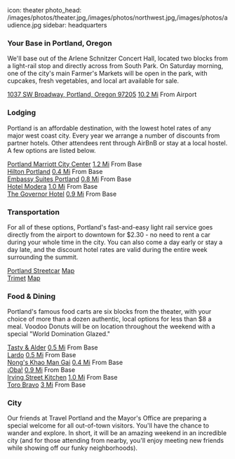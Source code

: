 icon: theater
photo_head: /images/photos/theater.jpg,/images/photos/northwest.jpg,/images/photos/audience.jpg
sidebar: headquarters

<h3>Your Base in Portland, Oregon</h3>
<p>
	We'll base out of the Arlene Schnitzer Concert Hall, located two blocks from a light-rail stop and directly across from South Park. On Saturday morning, one of the city's main Farmer's Markets will be open in the park, with cupcakes, fresh vegetables, and local art available for sale.
</p>
<div class="place-row">
	<a href="">1037 SW Broadway, Portland, Oregon 97205</a>
	<span>
		<a href="">10.2 Mi</a>
		From Airport
	</span>
</div>
<div class="line-canvas"></div>

<a name="lodging"></a>

<h3 class="side-icon-moon">Lodging</h3>
<p>Portland is an affordable destination, with the lowest hotel rates of any major west coast city. Every year we arrange a number of discounts from partner hotels. Other attendees rent through AirBnB or stay at a local hostel. A few options are listed below.</p>
<div class="place-row">
	<a href="">Portland Marriott City Center</a>
	<span>
		<a href="">1.2 Mi</a>
		From Base
	</span>
</div>
<div class="place-row">
	<a href="">Hilton Portland</a>
	<span>
		<a href="">0.4 Mi</a>
		From Base
	</span>
</div>
<div class="place-row">
	<a href="">Embassy Suites Portland</a>
	<span>
		<a href="">0.8 Mi</a>
		From Base
	</span>
</div>
<div class="place-row">
	<a href="">Hotel Modera</a>
	<span>
		<a href="">1.0 Mi</a>
		From Base
	</span>
</div>
<div class="place-row">
	<a href="">The Governor Hotel</a>
	<span>
		<a href="">0.9 Mi</a>
		From Base
	</span>
</div>
<div class="line-canvas"></div>

<a name="transportation"></a>

<h3 class="side-icon-streetcar">Transportation</h3>
<p>For all of these options, Portland's fast-and-easy light rail service goes directly from the airport to downtown for $2.30 - no need to rent a car during your whole time in the city. You can also come a day early or stay a day late, and the discount hotel rates are valid during the entire week surrounding the summit.</p> 
<div class="place-row">
	<a href="">Portland Streetcar</a>
	<span>
		<a href="">Map</a>
	</span>
</div>
<div class="place-row">
	<a href="">Trimet</a>
	<span>
		<a href="">Map</a>
	</span>
</div>
<div class="line-canvas"></div>

<a name="food-dining"></a>

<h3 class="side-icon-fork">Food &amp; Dining</h3>
<p>
	Portland's famous food carts are six blocks from the theater, with your choice of more than a dozen authentic, local options for less than $8 a meal. Voodoo Donuts will be on location throughout the weekend with a special "World Domination Glazed."
</p>
<div class="place-row">
	<a href="http://tastyntasty.com/alder/">Tasty &amp; Alder</a>
	<span>
		<a href="https://goo.gl/maps/xRS6w">0.5 Mi</a>
		From Base
	</span>
</div>
<div class="place-row">
	<a href="http://lardopdx.com">Lardo</a>
	<span>
		<a href="https://goo.gl/maps/Ey2f3">0.5 Mi</a>
		From Base
	</span>
</div>
<div class="place-row">
	<a href="http://khaomangai.com">Nong's Khao Man Gai</a>
	<span>
		<a href="https://goo.gl/maps/WI7yh">0.4 Mi</a>
		From Base
	</span>
</div>
<div class="place-row">
	<a href="http://www.obarestaurant.com">¡Oba!</a>
	<span>
		<a href="https://goo.gl/maps/Ev1ap">0.9 Mi</a>
		From Base
	</span>
</div>
<div class="place-row">
	<a href="http://www.irvingstreetkitchen.com">Irving Street Kitchen</a>
	<span>
		<a href="https://goo.gl/maps/otnbM">1.0 Mi</a>
		From Base
	</span>
</div>
<div class="place-row">
	<a href="http://www.torobravopdx.com">Toro Bravo</a>
	<span>
		<a href="https://goo.gl/maps/6PrQ9">3 Mi</a>
		From Base
	</span>
</div>

<div class="line-canvas"></div>

<a name="city"></a>

<h3 class="side-icon-bridge">City</h3>
<p>
	Our friends at Travel Portland and the Mayor's Office are preparing a special welcome for all out-of-town visitors. You'll have the chance to wander and explore. In short, it will be an amazing weekend in an incredible city (and for those attending from nearby, you'll enjoy meeting new friends while showing off our funky neighborhoods).	
</p>
<div class="line-canvas"></div>
